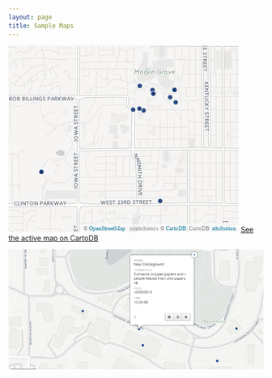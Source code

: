 ```yaml
---
layout: page
title: Sample Maps
---
```


![KU Acts of Kindness Map](KUActsOfKindnessMap.jpg)
[See the active map on CartoDB](http://bit.ly/1kOZOCJ)

![An act of kindness!](Map3.jpg)